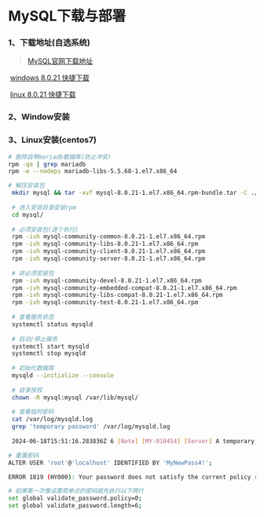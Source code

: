 # MySQL下载与部署

### 1、下载地址(自选系统)

> [MySQL官网下载地址](https://downloads.mysql.com/archives/community/)

​	[windows 8.0.21 快捷下载](https://downloads.mysql.com/archives/get/p/23/file/mysql-8.0.21-winx64.zip)

​	[linux 8.0.21 快捷下载](https://downloads.mysql.com/archives/get/p/23/file/mysql-8.0.21-1.el7.x86_64.rpm-bundle.tar)

### 2、Window安装

### 3、Linux安装(centos7)

```bash
# 删除自带mariadb数据库(防止冲突)
rpm -qa | grep mariadb
rpm -e --nodeps mariadb-libs-5.5.68-1.el7.x86_64

# 解压安装包
 mkdir mysql && tar -xvf mysql-8.0.21-1.el7.x86_64.rpm-bundle.tar -C ./mysql
 
 # 进入安装目录安装rpm
 cd mysql/
 
 # 必须安装包(逐个执行)
 rpm -ivh mysql-community-common-8.0.21-1.el7.x86_64.rpm
 rpm -ivh mysql-community-libs-8.0.21-1.el7.x86_64.rpm
 rpm -ivh mysql-community-client-8.0.21-1.el7.x86_64.rpm
 rpm -ivh mysql-community-server-8.0.21-1.el7.x86_64.rpm
 
 # 非必须安装包
 rpm -ivh mysql-community-devel-8.0.21-1.el7.x86_64.rpm
 rpm -ivh mysql-community-embedded-compat-8.0.21-1.el7.x86_64.rpm
 rpm -ivh mysql-community-libs-compat-8.0.21-1.el7.x86_64.rpm
 rpm -ivh mysql-community-test-8.0.21-1.el7.x86_64.rpm
 
 # 查看服务状态
 systemctl status mysqld
 
 # 启动/停止服务
 systemctl start mysqld
 systemctl stop mysqld
 
 # 初始化数据库
 mysqld --initialize --console
 
 # 目录授权
 chown -R mysql:mysql /var/lib/mysql/
 
 # 查看临时密码
 cat /var/log/mysqld.log
 grep 'temporary password' /var/log/mysqld.log
 
 2024-06-18T15:51:16.283836Z 6 [Note] [MY-010454] [Server] A temporary password is generated for root@localhost: >xvMKo-+>3Cb

# 重置密码
ALTER USER 'root'@'localhost' IDENTIFIED BY 'MyNewPass4!';

ERROR 1819 (HY000): Your password does not satisfy the current policy requirements

# 如果第一次像设置简单点的密码就先执行以下两行
set global validate_password.policy=0;
set global validate_password.length=6;

 
 
```

